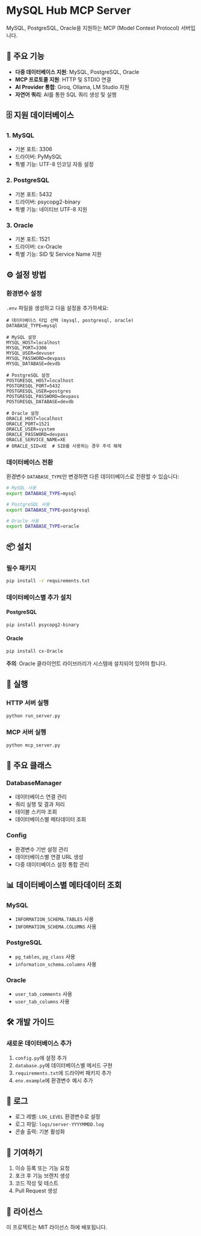 # MySQL Hub MCP Server

MySQL, PostgreSQL, Oracle을 지원하는 MCP (Model Context Protocol) 서버입니다.

## 🚀 주요 기능

- **다중 데이터베이스 지원**: MySQL, PostgreSQL, Oracle
- **MCP 프로토콜 지원**: HTTP 및 STDIO 연결
- **AI Provider 통합**: Groq, Ollama, LM Studio 지원
- **자연어 쿼리**: AI를 통한 SQL 쿼리 생성 및 실행

## 🗄️ 지원 데이터베이스

### 1. MySQL
- 기본 포트: 3306
- 드라이버: PyMySQL
- 특별 기능: UTF-8 인코딩 자동 설정

### 2. PostgreSQL
- 기본 포트: 5432
- 드라이버: psycopg2-binary
- 특별 기능: 네이티브 UTF-8 지원

### 3. Oracle
- 기본 포트: 1521
- 드라이버: cx-Oracle
- 특별 기능: SID 및 Service Name 지원

## ⚙️ 설정 방법

### 환경변수 설정

`.env` 파일을 생성하고 다음 설정을 추가하세요:

```env
# 데이터베이스 타입 선택 (mysql, postgresql, oracle)
DATABASE_TYPE=mysql

# MySQL 설정
MYSQL_HOST=localhost
MYSQL_PORT=3306
MYSQL_USER=devuser
MYSQL_PASSWORD=devpass
MYSQL_DATABASE=devdb

# PostgreSQL 설정
POSTGRESQL_HOST=localhost
POSTGRESQL_PORT=5432
POSTGRESQL_USER=postgres
POSTGRESQL_PASSWORD=devpass
POSTGRESQL_DATABASE=devdb

# Oracle 설정
ORACLE_HOST=localhost
ORACLE_PORT=1521
ORACLE_USER=system
ORACLE_PASSWORD=devpass
ORACLE_SERVICE_NAME=XE
# ORACLE_SID=XE  # SID를 사용하는 경우 주석 해제
```

### 데이터베이스 전환

환경변수 `DATABASE_TYPE`만 변경하면 다른 데이터베이스로 전환할 수 있습니다:

```bash
# MySQL 사용
export DATABASE_TYPE=mysql

# PostgreSQL 사용
export DATABASE_TYPE=postgresql

# Oracle 사용
export DATABASE_TYPE=oracle
```

## 📦 설치

### 필수 패키지

```bash
pip install -r requirements.txt
```

### 데이터베이스별 추가 설치

#### PostgreSQL
```bash
pip install psycopg2-binary
```

#### Oracle
```bash
pip install cx-Oracle
```

**주의**: Oracle 클라이언트 라이브러리가 시스템에 설치되어 있어야 합니다.

## 🚀 실행

### HTTP 서버 실행
```bash
python run_server.py
```

### MCP 서버 실행
```bash
python mcp_server.py
```

## 🔧 주요 클래스

### DatabaseManager
- 데이터베이스 연결 관리
- 쿼리 실행 및 결과 처리
- 테이블 스키마 조회
- 데이터베이스별 메타데이터 조회

### Config
- 환경변수 기반 설정 관리
- 데이터베이스별 연결 URL 생성
- 다중 데이터베이스 설정 통합 관리

## 📊 데이터베이스별 메타데이터 조회

### MySQL
- `INFORMATION_SCHEMA.TABLES` 사용
- `INFORMATION_SCHEMA.COLUMNS` 사용

### PostgreSQL
- `pg_tables`, `pg_class` 사용
- `information_schema.columns` 사용

### Oracle
- `user_tab_comments` 사용
- `user_tab_columns` 사용

## 🛠️ 개발 가이드

### 새로운 데이터베이스 추가

1. `config.py`에 설정 추가
2. `database.py`에 데이터베이스별 메서드 구현
3. `requirements.txt`에 드라이버 패키지 추가
4. `env.example`에 환경변수 예시 추가

## 📝 로그

- 로그 레벨: `LOG_LEVEL` 환경변수로 설정
- 로그 파일: `logs/server-YYYYMMDD.log`
- 콘솔 출력: 기본 활성화

## 🤝 기여하기

1. 이슈 등록 또는 기능 요청
2. 포크 후 기능 브랜치 생성
3. 코드 작성 및 테스트
4. Pull Request 생성

## 📄 라이선스

이 프로젝트는 MIT 라이선스 하에 배포됩니다.
